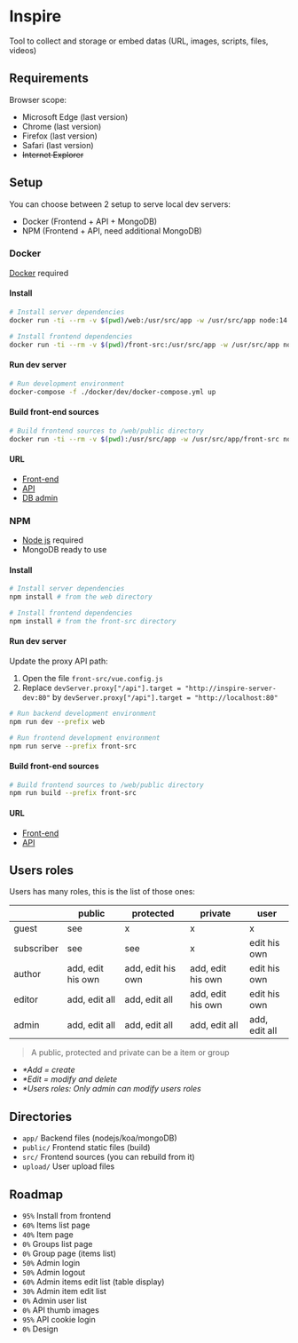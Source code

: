 # Inspire

Tool to collect and storage or embed datas (URL, images, scripts, files, videos)

## Requirements

Browser scope:
- Microsoft Edge (last version)
- Chrome (last version)
- Firefox (last version)
- Safari (last version)
- ~~Internet Explorer~~


## Setup

You can choose between 2 setup to serve local dev servers:
- Docker (Frontend + API + MongoDB)
- NPM (Frontend + API, need additional MongoDB)


### Docker

[Docker](https://www.docker.com/) required


#### Install

```bash
# Install server dependencies
docker run -ti --rm -v $(pwd)/web:/usr/src/app -w /usr/src/app node:14.7-slim npm install

# Install frontend dependencies
docker run -ti --rm -v $(pwd)/front-src:/usr/src/app -w /usr/src/app node:14.7-slim npm install
```


#### Run dev server

```bash
# Run development environment
docker-compose -f ./docker/dev/docker-compose.yml up
```


#### Build front-end sources

```bash
# Build frontend sources to /web/public directory
docker run -ti --rm -v $(pwd):/usr/src/app -w /usr/src/app/front-src node:14.7-slim npm run build
```


#### URL

- [Front-end](http://localhost:8081/)
- [API](http://localhost:8082/api)
- [DB admin](http://localhost:8083/db/inspire)


### NPM

- [Node js](https://nodejs.org/) required
- MongoDB ready to use


#### Install

```bash
# Install server dependencies
npm install # from the web directory

# Install frontend dependencies
npm install # from the front-src directory
```


#### Run dev server

Update the proxy API path:
1. Open the file `front-src/vue.config.js`
2. Replace `devServer.proxy["/api"].target = "http://inspire-server-dev:80"` by `devServer.proxy["/api"].target = "http://localhost:80"`

```bash
# Run backend development environment
npm run dev --prefix web

# Run frontend development environment
npm run serve --prefix front-src
```



#### Build front-end sources

```bash
# Build frontend sources to /web/public directory
npm run build --prefix front-src
```


#### URL

- [Front-end](http://localhost:8080/)
- [API](http://localhost/api)


## Users roles

Users has many roles, this is the list of those ones:

|  | public | protected | private | user |
|---|---|---|---|---|
| guest | see | x | x | x |
| subscriber | see | see | x | edit his own |
| author | add, edit his own | add, edit his own | add, edit his own | edit his own |
| editor | add, edit all | add, edit all | add, edit his own | edit his own |
| admin | add, edit all | add, edit all | add, edit all | add, edit all |

> A public, protected and private can be a item or group  
- _*Add = create_  
- _*Edit = modify and delete_  
- _*Users roles: Only admin can modify users roles_


## Directories

- `app/` Backend files (nodejs/koa/mongoDB)
- `public/` Frontend static files (build)
- `src/` Frontend sources (you can rebuild from it)
- `upload/` User upload files


## Roadmap

- `95%` Install from frontend
- `60%` Items list page
- `40%` Item page
- `0%` Groups list page
- `0%` Group page (items list)
- `50%` Admin login
- `50%` Admin logout
- `60%` Admin items edit list (table display)
- `30%` Admin item edit list
- `0%` Admin user list
- `0%` API thumb images
- `95%` API cookie login
- `0%` Design
